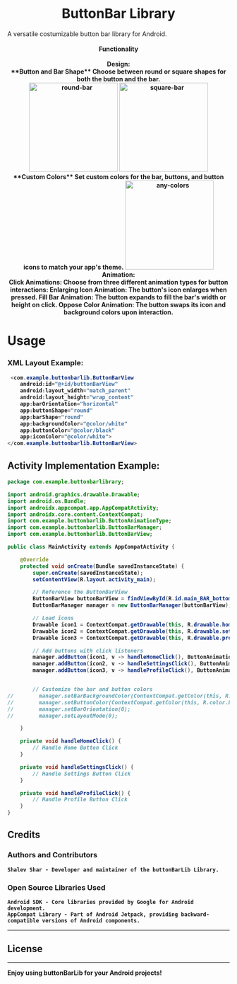<div style="text-align: center;">
    <h1 align="center" style="font-size: 30px;">ButtonBar Library</h1>
</div>
A versatile costumizable button bar library for Android.
<div align="center">
    <b>
	    <b>  
	    <br>
	    Functionality</b>
    <br>
    <br>
    <b>
	    Design:</b>
    <br>
      **Button and Bar Shape**
        Choose between round or square shapes for both the button and the bar.
      <br>
    <img width="201" alt="round-bar" src="https://github.com/user-attachments/assets/6abce6c6-b6ed-46b8-b208-93af69e04ceb">
    <img width="201" alt="square-bar" src="https://github.com/user-attachments/assets/747c17a1-68e3-48d2-8575-c5b6304d1255">
    <br>
      **Custom Colors**
        Set custom colors for the bar, buttons, and button icons to match your app's theme.
    <img width="201" alt="any-colors" src="https://github.com/user-attachments/assets/a3a64be5-b671-46ce-955f-edaf41aa49f1">
    <br>
    <b>
	    Animation:</b>
    <br>
    Click Animations: Choose from three different animation types for button interactions:
    Enlarging Icon Animation: The button's icon enlarges when pressed.
    Fill Bar Animation: The button expands to fill the bar's width or height on click.
    Oppose Color Animation: The button swaps its icon and background colors upon interaction.
</div>


# Usage
### XML Layout Example:
```java
 <com.example.buttonbarlib.ButtonBarView
    android:id="@+id/buttonBarView"
    android:layout_width="match_parent"
    android:layout_height="wrap_content"
    app:barOrientation="horizontal"
    app:buttonShape="round"
    app:barShape="round"
    app:backgroundColor="@color/white"
    app:buttonColor="@color/black"
    app:iconColor="@color/white">
</com.example.buttonbarlib.ButtonBarView>
```

## Activity Implementation Example:
```java
package com.example.buttonbarlibrary;

import android.graphics.drawable.Drawable;
import android.os.Bundle;
import androidx.appcompat.app.AppCompatActivity;
import androidx.core.content.ContextCompat;
import com.example.buttonbarlib.ButtonAnimationType;
import com.example.buttonbarlib.ButtonBarManager;
import com.example.buttonbarlib.ButtonBarView;

public class MainActivity extends AppCompatActivity {

    @Override
    protected void onCreate(Bundle savedInstanceState) {
        super.onCreate(savedInstanceState);
        setContentView(R.layout.activity_main);

        // Reference the ButtonBarView
        ButtonBarView buttonBarView = findViewById(R.id.main_BAR_bottom);
        ButtonBarManager manager = new ButtonBarManager(buttonBarView);

        // Load icons
        Drawable icon1 = ContextCompat.getDrawable(this, R.drawable.home);
        Drawable icon2 = ContextCompat.getDrawable(this, R.drawable.settings);
        Drawable icon3 = ContextCompat.getDrawable(this, R.drawable.profile);

        // Add buttons with click listeners
        manager.addButton(icon1, v -> handleHomeClick(), ButtonAnimationType.ENLARGING_ICON);
        manager.addButton(icon2, v -> handleSettingsClick(), ButtonAnimationType.FILL_BAR);
        manager.addButton(icon3, v -> handleProfileClick(), ButtonAnimationType.OPPOSE_COLOR);


        // Customize the bar and button colors
//        manager.setBarBackgroundColor(ContextCompat.getColor(this, R.color.grey_bar));
//        manager.setButtonColor(ContextCompat.getColor(this, R.color.blue_bar));
//        manager.setBarOrientation(0);
//        manager.setLayoutMode(0);

    }

    private void handleHomeClick() {
        // Handle Home Button Click
    }

    private void handleSettingsClick() {
        // Handle Settings Button Click
    }

    private void handleProfileClick() {
        // Handle Profile Button Click
    }
}
```


## Credits
### Authors and Contributors
	Shalev Shar - Developer and maintainer of the buttonBarLib Library.
### Open Source Libraries Used
	Android SDK - Core libraries provided by Google for Android development.
	AppCompat Library - Part of Android Jetpack, providing backward-compatible versions of Android components.
-----

## License
	
-----

Enjoy using buttonBarLib for your Android projects!
